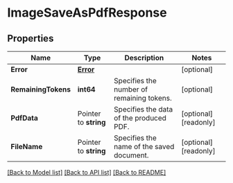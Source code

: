 # ImageSaveAsPdfResponse

## Properties

Name | Type | Description | Notes
------------ | ------------- | ------------- | -------------
**Error** | [**Error**](Error.md) |  | [optional] 
**RemainingTokens** | **int64** | Specifies the number of remaining tokens. | [optional] 
**PdfData** | Pointer to **string** | Specifies the data of the produced PDF. | [optional] [readonly] 
**FileName** | Pointer to **string** | Specifies the name of the saved document. | [optional] [readonly] 

[[Back to Model list]](../README.md#documentation-for-models) [[Back to API list]](../README.md#documentation-for-api-endpoints) [[Back to README]](../README.md)


